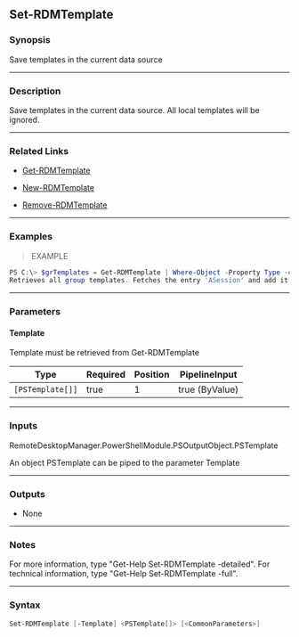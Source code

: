 Set-RDMTemplate
---------------

### Synopsis
Save templates in the current data source

---

### Description

Save templates in the current data source. All local templates will be ignored.

---

### Related Links
* [Get-RDMTemplate](Get-RDMTemplate)

* [New-RDMTemplate](New-RDMTemplate)

* [Remove-RDMTemplate](Remove-RDMTemplate)

---

### Examples
> EXAMPLE

```PowerShell
PS C:\> $grTemplates = Get-RDMTemplate | Where-Object -Property Type -eq TemplateGroup; $sess = Get-RDMSession -Name "ASession"; $grTemplates[0].GroupEntries += $sess; Set-RDMTemplate $grTemplates[0]
Retrieves all group templates. Fetches the entry 'ASession' and add it to the first group template. Save the template with the new added entry.
```

---

### Parameters
#### **Template**
Template must be retrieved from Get-RDMTemplate

|Type            |Required|Position|PipelineInput |
|----------------|--------|--------|--------------|
|`[PSTemplate[]]`|true    |1       |true (ByValue)|

---

### Inputs
RemoteDesktopManager.PowerShellModule.PSOutputObject.PSTemplate

An object PSTemplate can be piped to the parameter Template

---

### Outputs
* None

---

### Notes
For more information, type "Get-Help Set-RDMTemplate -detailed". For technical information, type "Get-Help Set-RDMTemplate -full".

---

### Syntax
```PowerShell
Set-RDMTemplate [-Template] <PSTemplate[]> [<CommonParameters>]
```
